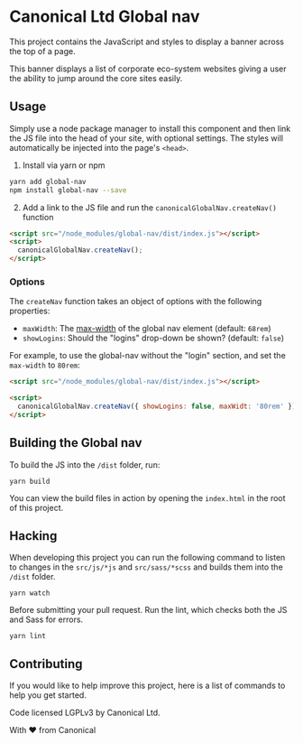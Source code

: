 # Canonical Ltd Global nav

This project contains the JavaScript and styles to display a banner across the top of a page.

This banner displays a list of corporate eco-system websites giving a user the ability to jump around the core sites easily.

## Usage

Simply use a node package manager to install this component and then link the JS file into the head of your site, with optional settings. The styles will automatically be injected into the page's `<head>`.

1. Install via yarn or npm

```bash
yarn add global-nav
npm install global-nav --save
```

2. Add a link to the JS file and run the `canonicalGlobalNav.createNav()` function

```html
<script src="/node_modules/global-nav/dist/index.js"></script>
<script>
  canonicalGlobalNav.createNav();
</script>
```

### Options

The `createNav` function takes an object of options with the following properties:

- `maxWidth`: The [max-width](https://developer.mozilla.org/en-US/docs/Web/CSS/max-width) of the global nav element (default: `68rem`)
- `showLogins`: Should the "logins" drop-down be shown? (default: `false`)

For example, to use the global-nav without the "login" section, and set the `max-width` to `80rem`:

```html
<script src="/node_modules/global-nav/dist/index.js"></script>

<script>
  canonicalGlobalNav.createNav({ showLogins: false, maxWidt: '80rem' });
</script>
```

## Building the Global nav

To build the JS into the `/dist` folder, run:

```
yarn build
```

You can view the build files in action by opening the `index.html` in the root of this project.

## Hacking

When developing this project you can run the following command to listen to changes in the `src/js/*js` and `src/sass/*scss` and builds them into the `/dist` folder.

```
yarn watch
```

Before submitting your pull request. Run the lint, which checks both the JS and Sass for errors.

```
yarn lint
```

## Contributing

If you would like to help improve this project, here is a list of commands to help you get started.

Code licensed LGPLv3 by Canonical Ltd.

With ♥ from Canonical
